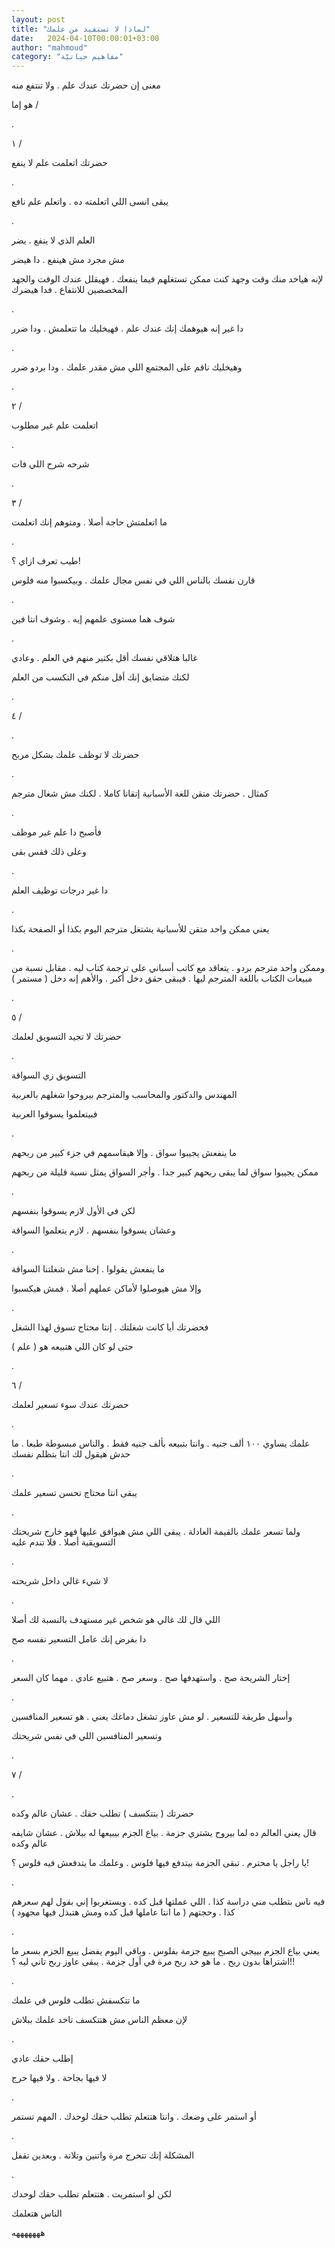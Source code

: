 ```yaml
---
layout: post
title: "لماذا لا تستفيد من علمك"
date:   2024-04-10T00:00:01+03:00
author: "mahmoud"
category: "مفاهيم حياتيّة"
---
```



معنى إن حضرتك عندك علم . ولا تنتفع منه

هو إما /

.

١ /

حضرتك اتعلمت علم لا ينفع

.

يبقى انسى اللي اتعلمته ده . واتعلم علم نافع

.

العلم الذي لا ينفع . يضر

مش مجرد مش هينفع . دا هيضر

لإنه هياخد منك وقت وجهد كنت ممكن تستغلهم فيما ينفعك .
فهيقلل عندك الوقت والجهد المخصصين للانتفاع . فدا هيضرك

.

دا غير إنه هيوهمك إنك عندك علم . فهيخليك ما تتعلمش . ودا
ضرر

.

وهيخليك ناقم على المجتمع اللي مش مقدر علمك . ودا بردو
ضرر

.

٢ /

اتعلمت علم غير مطلوب

.

شرحه شرح اللي فات

.

٣ /

ما اتعلمتش حاجة أصلا . ومتوهم إنك اتعلمت

.

طيب تعرف ازاي ؟!

قارن نفسك بالناس اللي في نفس مجال علمك . وبيكسبوا منه
فلوس

.

شوف هما مستوى علمهم إيه . وشوف انتا فين

.

غالبا هتلاقي نفسك أقل بكتير منهم في العلم . وعادي

لكنك متضايق إنك أقل منكم في التكسب من العلم

.

٤ /

.

حضرتك لا توظف علمك بشكل مربح

.

كمثال . حضرتك متقن للغة الأسبانية إتقانا كاملا . لكنك مش
شغال مترجم

.

فأصبح دا علم غير موظف

وعلى ذلك فقس بقى

.

دا غير درجات توظيف العلم

.

يعني ممكن واحد متقن للأسبانية يشتغل مترجم اليوم بكذا أو
الصفحة بكذا

.

وممكن واحد مترجم بردو . يتعاقد مع كاتب أسباني على ترجمة
كتاب ليه . مقابل نسبة من مبيعات الكتاب باللغة المترجم ليها . فيبقى حقق
دخل أكبر . والأهم إنه دخل ( مستمر )

.

٥ /

حضرتك لا تجيد التسويق لعلمك

.

التسويق زي السواقة

المهندس والدكتور والمحاسب والمترجم بيروحوا شغلهم
بالعربية

فبيتعلموا يسوقوا العربية

.

ما ينفعش يجيبوا سواق . وإلا هيقاسمهم في جزء كبير من
ربحهم

ممكن يجيبوا سواق لما يبقى ربحهم كبير جدا . وأجر السواق
يمثل نسبة قليلة من ربحهم

.

لكن في الأول لازم يسوقوا بنفسهم

وعشان يسوقوا بنفسهم . لازم يتعلموا السواقة

.

ما ينفعش يقولوا . إحنا مش شغلتنا السواقة

وإلا مش هيوصلوا لأماكن عملهم أصلا . فمش هيكسبوا

.

فحضرتك أيا كانت شغلتك . إنتا محتاج تسوق لهذا
الشغل

حتى لو كان اللي هتبيعه هو ( علم )

.

٦ /

حضرتك عندك سوء تسعير لعلمك

.

علمك يساوي ١٠٠ ألف جنيه . وانتا بتبيعه بألف جنيه فقط .
والناس مبسوطة طبعا . ما حدش هيقول لك انتا بتظلم نفسك

.

يبقى انتا محتاج تحسن تسعير علمك

.

ولما تسعر علمك بالقيمة العادلة . يبقى اللي مش هيوافق
عليها فهو خارج شريحتك التسويقية أصلا . فلا تندم عليه

.

لا شيء غالي داخل شريحته

.

اللي قال لك غالي هو شخص غير مستهدف بالنسبة لك
أصلا

دا بفرض إنك عامل التسعير نفسه صح

.

إختار الشريحة صح . واستهدفها صح . وسعر صح . هتبيع عادي .
مهما كان السعر

.

وأسهل طريقة للتسعير . لو مش عاوز تشغل دماغك يعني . هو
تسعير المنافسين

وتسعير المنافسين اللي في نفس شريحتك

.

٧ /

.

حضرتك ( بتتكسف ) تطلب حقك . عشان عالم وكده

قال يعني العالم ده لما بيروح يشتري جزمة . بياع الجزم
بيبيعها له ببلاش . عشان شايفه عالم وكده

يا راجل يا محترم . تبقى الجزمة بيتدفع فيها فلوس . وعلمك
ما يتدفعش فيه فلوس ؟!

.

فيه ناس بتطلب مني دراسة كذا . اللي عملتها قبل كده .
ويستغربوا إني بقول لهم سعرهم كذا . وحجتهم ( ما انتا عاملها قبل كده ومش
هتبذل فيها مجهود )

.

يعني بياع الجزم بييجي الصبح يبيع جزمة بفلوس . وباقي
اليوم يفضل يبيع الجزم بسعر ما اشتراها بدون ربح . ما هو خد ربح مرة في أول
جزمة . يبقى عاوز ربح تاني ليه ؟!!

.

ما تتكسفش تطلب فلوس في علمك

لإن معظم الناس مش هتتكسف تاخد علمك ببلاش

.

إطلب حقك عادي

لا فيها بجاحة . ولا فيها حرج

.

أو استمر على وضعك . وانتا هتتعلم تطلب حقك لوحدك . المهم
تستمر

.

المشكلة إنك تتحرج مرة واتنين وتلاتة . وبعدين تقفل

.

لكن لو استمريت . هتتعلم تطلب حقك لوحدك

الناس هتعلمك

هههههههه
